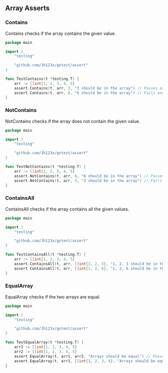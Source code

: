 ## Array Asserts

### Contains

Contains checks if the array contains the given value.

```go
package main

import (
    "testing"

    "github.com/Jh123x/gotest/assert"
)

func TestContains(t *testing.T) {
    arr := []int{1, 2, 3, 4, 5}
    assert.Contains(t, arr, 3, "3 should be in the array") // Passes as 3 is in the array
    assert.Contains(t, arr, 6, "6 should be in the array") // Fails and errors as 6 is not in the array
}
```

### NotContains

NotContains checks if the array does not contain the given value.

```go
package main

import (
    "testing"

    "github.com/Jh123x/gotest/assert"
)

func TestNotContains(t *testing.T) {
    arr := []int{1, 2, 3, 4, 5}
    assert.NotContains(t, arr, 6, "6 should be in the array") // Passes as 6 is not in the array
    assert.NotContains(t, arr, 3, "3 should be in the array") // Fails and errors as 3 is in the array
}
```

### ContainsAll

ContainsAll checks if the array contains all the given values.

```go
package main

import (
    "testing"

    "github.com/Jh123x/gotest/assert"
)

func TestContainsAll(t *testing.T) {
    arr := []int{1, 2, 3, 4, 5}
    assert.ContainsAll(t, arr, []int{1, 2, 3}, "1, 2, 3 should be in the array") // Passes as 1, 2, 3 are in the array
    assert.ContainsAll(t, arr, []int{1, 2, 6}, "1, 2, 6 should be in the array") // Fails and errors as 6 is not in the array
}
```

### EqualArray

EqualArray checks if the two arrays are equal.

```go
package main

import (
    "testing"

    "github.com/Jh123x/gotest/assert"
)

func TestEqualArray(t *testing.T) {
    arr1 := []int{1, 2, 3, 4, 5}
    arr2 := []int{1, 2, 3, 4, 5}
    assert.EqualArray(t, arr1, arr2, "Arrays should be equal") // Passes as the arrays are equal
    assert.EqualArray(t, arr1, []int{1, 2, 3, 4}, "Arrays should be equal") // Fails and errors as the arrays are not equal
}
```
